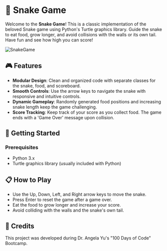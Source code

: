 # 🐍 Snake Game

Welcome to the **Snake Game**! This is a classic implementation of the beloved Snake game using Python's Turtle graphics library. Guide the snake to eat food, grow longer, and avoid collisions with the walls or its own tail. Have fun and see how high you can score!

![SnakeGame](https://github.com/user-attachments/assets/ba1175eb-5981-468f-8c73-cc6442748770)

## 🎮 Features

- **Modular Design**: Clean and organized code with separate classes for the snake, food, and scoreboard.
- **Smooth Controls**: Use the arrow keys to navigate the snake with responsive and intuitive controls.
- **Dynamic Gameplay**: Randomly generated food positions and increasing snake length keep the game challenging.
- **Score Tracking**: Keep track of your score as you collect food. The game ends with a 'Game Over' message upon collision.

## 🚀 Getting Started

### Prerequisites

- Python 3.x
- Turtle graphics library (usually included with Python)

## 📋 How to Play

- Use the Up, Down, Left, and Right arrow keys to move the snake.
- Press Enter to reset the game after a game over.
- Eat the food to grow longer and increase your score.
- Avoid colliding with the walls and the snake's own tail.

## 📄 Credits

This project was developed during Dr. Angela Yu's "100 Days of Code" Bootcamp.
